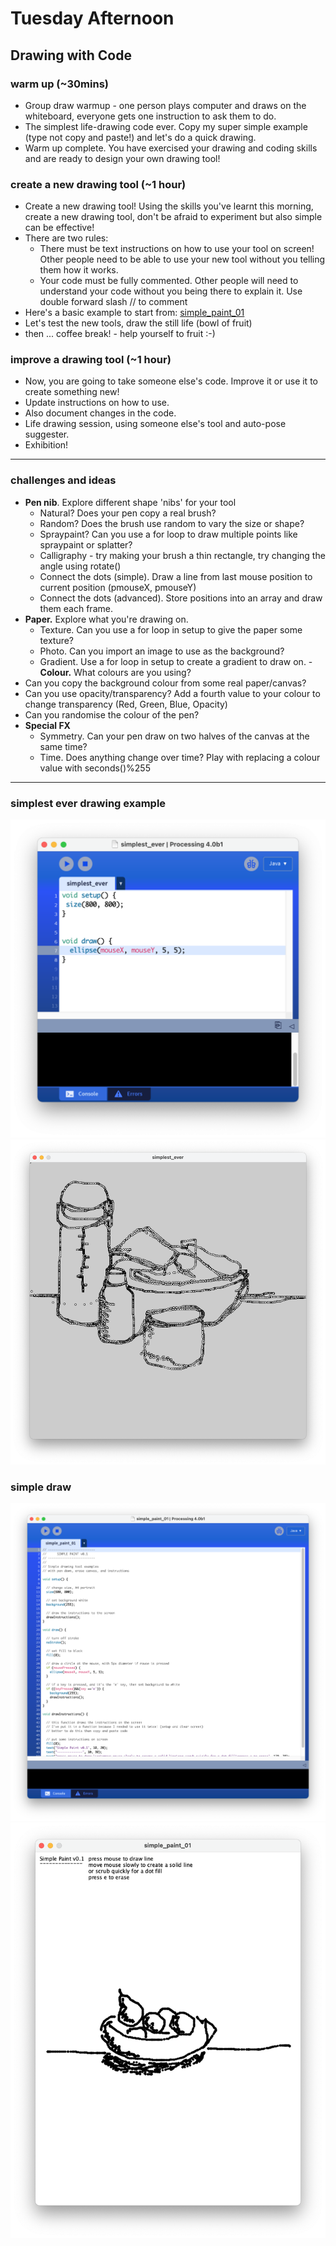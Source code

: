 # Tuesday Afternoon 

## Drawing with Code

### warm up (~30mins)

- Group draw warmup - one person plays computer and draws on the whiteboard, everyone gets one instruction to ask them to do.
- The simplest life-drawing code ever. Copy my super simple example (type not copy and paste!) and let's do a quick drawing.
- Warm up complete. You have exercised your drawing and coding skills and are ready to design your own drawing tool!

### create a new drawing tool (~1 hour) 

- Create a new drawing tool! Using the skills you've learnt this morning, create a new drawing tool, don't be afraid to experiment but also simple can be effective!
- There are two rules: 
  - There must be text instructions on how to use your tool on screen! Other people need to be able to use your new tool without you telling them how it works.
  - Your code must be fully commented. Other people will need to understand your code without you being there to explain it. Use double forward slash // to comment
- Here's a basic example to start from: [simple_paint_01](https://github.com/ashleyjamesbrown/NYI/blob/main/Tuesday/PM/simple_paint_01/simple_paint_01.pde)
- Let's test the new tools, draw the still life (bowl of fruit)
- then ... coffee break! - help yourself to fruit :-)

### improve a drawing tool (~1 hour)

- Now, you are going to take someone else's code. Improve it or use it to create something new!
- Update instructions on how to use.
- Also document changes in the code. 
- Life drawing session, using someone else's tool and auto-pose suggester.
- Exhibition!

---

### challenges and ideas

- **Pen nib**. Explore different shape 'nibs' for your tool
  - Natural? Does your pen copy a real brush? 
  - Random? Does the brush use random to vary the size or shape? 
  - Spraypaint? Can you use a for loop to draw multiple points like spraypaint or splatter?
  - Calligraphy - try making your brush a thin rectangle, try changing the angle using rotate()
  - Connect the dots (simple). Draw a line from last mouse position to current position (pmouseX, pmouseY)
  - Connect the dots (advanced). Store positions into an array and draw them each frame.
- **Paper.** Explore what you're drawing on.
  - Texture. Can you use a for loop in setup to give the paper some texture?
  - Photo. Can you import an image to use as the background?
  - Gradient. Use a for loop in setup to create a gradient to draw on.
-**Colour.** What colours are you using?
 - Can you copy the background colour from some real paper/canvas?
 - Can you use opacity/transparency? Add a fourth value to your colour to change transparency (Red, Green, Blue, Opacity)
 - Can you randomise the colour of the pen?
- **Special FX**
  - Symmetry. Can your pen draw on two halves of the canvas at the same time?
  - Time. Does anything change over time? Play with replacing a colour value with seconds()%255

---

### simplest ever drawing example

![](https://github.com/ashleyjamesbrown/NYI/blob/main/Tuesday/PM/images/simplest-ever-code.png)
![](https://github.com/ashleyjamesbrown/NYI/blob/main/Tuesday/PM/images/simplest-ever-screenshot.png)

### simple draw 

![](https://github.com/ashleyjamesbrown/NYI/blob/main/Tuesday/PM/images/simple-paint-code.png)
![](https://github.com/ashleyjamesbrown/NYI/blob/main/Tuesday/PM/images/simple-paint-screenshot.png)
